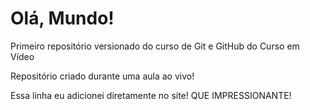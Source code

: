 # Olá, Mundo!
 Primeiro repositório versionado do curso de Git e GitHub do Curso em Vídeo

 Repositório criado durante uma aula ao vivo!

 Essa linha eu adicionei diretamente no site! QUE IMPRESSIONANTE!
